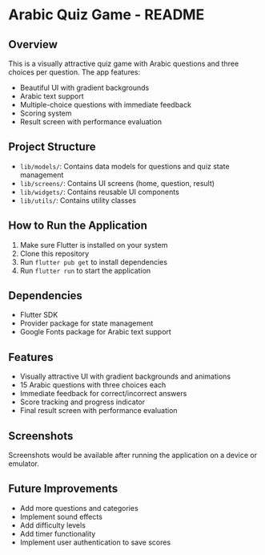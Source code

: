 # Arabic Quiz Game - README

## Overview
This is a visually attractive quiz game with Arabic questions and three choices per question. The app features:
- Beautiful UI with gradient backgrounds
- Arabic text support
- Multiple-choice questions with immediate feedback
- Scoring system
- Result screen with performance evaluation

## Project Structure
- `lib/models/`: Contains data models for questions and quiz state management
- `lib/screens/`: Contains UI screens (home, question, result)
- `lib/widgets/`: Contains reusable UI components
- `lib/utils/`: Contains utility classes

## How to Run the Application
1. Make sure Flutter is installed on your system
2. Clone this repository
3. Run `flutter pub get` to install dependencies
4. Run `flutter run` to start the application

## Dependencies
- Flutter SDK
- Provider package for state management
- Google Fonts package for Arabic text support

## Features
- Visually attractive UI with gradient backgrounds and animations
- 15 Arabic questions with three choices each
- Immediate feedback for correct/incorrect answers
- Score tracking and progress indicator
- Final result screen with performance evaluation

## Screenshots
Screenshots would be available after running the application on a device or emulator.

## Future Improvements
- Add more questions and categories
- Implement sound effects
- Add difficulty levels
- Add timer functionality
- Implement user authentication to save scores
